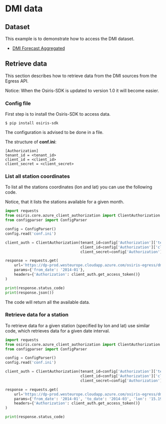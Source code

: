 # DMI data

## Dataset
This example is to demonstrate how to access the DMI dataset.

- [DMI Forecast Aggregated](https://dataplatform.energinet.dk/detail/2c844464-5872-4d60-dc2c-08d945e7e910)

## Retrieve data

This section describes how to retrieve data from the DMI sources from the Egress API.

Notice: When the Osiris-SDK is updated to version 1.0 it will become easier.

### Config file
First step is to install the Osiris-SDK to access data.
``` shell
$ pip install osiris-sdk
```

The configuration is advised to be done in a file.

The structure of **conf.ini**:
```
[Authorization]
tenant_id = <tenant_id>
client_id = <client_id>
client_secret = <client_secret>
```

### List all station coordinates
To list all the stations coordinates (lon and lat) you can use the following code.

Notice, that it lists the stations available for a given month.
``` python
import requests
from osiris.core.azure_client_authorization import ClientAuthorization
from configparser import ConfigParser

config = ConfigParser()
config.read('conf.ini')

client_auth = ClientAuthorization(tenant_id=config['Authorization']['tenant_id'],
                                  client_id=config['Authorization']['client_id'],
                                  client_secret=config['Authorization']['client_secret'])

response = requests.get(
    url='https://dp-prod.westeurope.cloudapp.azure.com/osiris-egress/dmi_list',
    params={'from_date': '2014-01'},
    headers={'Authorization': client_auth.get_access_token()}
)

print(response.status_code)
print(response.json())
```
The code will return all the available data.

### Retrieve data for a station
To retrieve data for a given station (specified by lon and lat) use similar code,
which retrieves data for a given date interval.
``` python
import requests
from osiris.core.azure_client_authorization import ClientAuthorization
from configparser import ConfigParser

config = ConfigParser()
config.read('conf.ini')

client_auth = ClientAuthorization(tenant_id=config['Authorization']['tenant_id'],
                                  client_id=config['Authorization']['client_id'],
                                  client_secret=config['Authorization']['client_secret'])

response = requests.get(
    url='https://dp-prod.westeurope.cloudapp.azure.com/osiris-egress/dmi',
    params={'from_date': '2014-01', 'to_date': '2014-03', 'lon': '15.19', 'lat': '55.00'},
    headers={'Authorization': client_auth.get_access_token()}
)

print(response.status_code)
```
